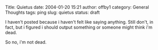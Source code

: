 Title: Quietus
date: 2004-01-20 15:21
author: offby1
category: General Thoughts
tags: ping
slug: quietus
status: draft

I haven't posted because i haven't felt like saying anything. Still don't, in fact, but i figured i should output something or someone might think i'm dead.

So no, i'm not dead.
